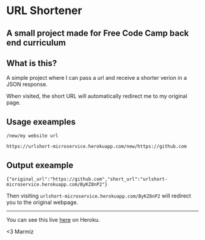 # URL Shortener

A small project made for Free Code Camp back end curriculum
---

## What is this?

A simple project where I can pass a url and receive a shorter verion in a JSON response.

When visited, the short URL will automatically redirect me to my original page.

## Usage exeamples

```
/new/my website url
```

```
https://urlshort-microservice.herokuapp.com/new/https://github.com
```

## Output exeample

```
{"original_url":"https://github.com","short_url":"urlshort-microservice.herokuapp.com/ByKZ8nP2"}
```
Then visiting `urlshort-microservice.herokuapp.com/ByKZ8nP2` will redirect you to the original webpage.

---
You can see this live [here](https://urlshort-microservice.herokuapp.com/) on Heroku.

<3 Marmiz
